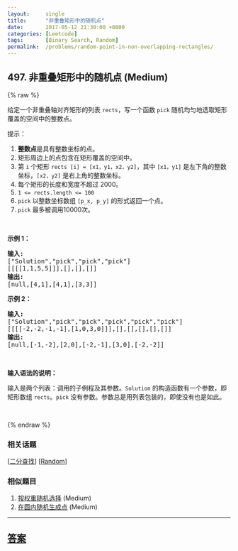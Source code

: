 ```yaml
---
layout:     single
title:      "非重叠矩形中的随机点"
date:       2017-05-12 21:30:00 +0800
categories: [Leetcode]
tags:       [Binary Search, Random]
permalink:  /problems/random-point-in-non-overlapping-rectangles/
---
```


## 497. 非重叠矩形中的随机点 (Medium)

{% raw %}

<p>给定一个非重叠轴对齐矩形的列表 <code>rects</code>，写一个函数 <code>pick</code> 随机均匀地选取矩形覆盖的空间中的整数点。</p>

<p>提示：</p>

<ol>
	<li><strong>整数点</strong>是具有整数坐标的点。</li>
	<li>矩形周边上的点包含在矩形覆盖的空间中。</li>
	<li>第 <code>i</code> 个矩形 <code>rects [i] = [x1，y1，x2，y2]</code>，其中&nbsp;<code>[x1，y1]</code> 是左下角的整数坐标，<code>[x2，y2]</code> 是右上角的整数坐标。</li>
	<li>每个矩形的长度和宽度不超过 2000。</li>
	<li><code>1 &lt;= rects.length&nbsp;&lt;= 100</code></li>
	<li><code>pick</code> 以整数坐标数组&nbsp;<code>[p_x, p_y]</code>&nbsp;的形式返回一个点。</li>
	<li><code>pick</code> 最多被调用10000次。</li>
</ol>

<p>&nbsp;</p>

<p><strong>示例 1：</strong></p>

<pre>
<strong>输入: 
</strong>[&quot;Solution&quot;,&quot;pick&quot;,&quot;pick&quot;,&quot;pick&quot;]
[[[[1,1,5,5]]],[],[],[]]
<strong>输出: 
</strong>[null,[4,1],[4,1],[3,3]]
</pre>

<p><strong>示例 2：</strong></p>

<pre>
<strong>输入: 
</strong>[&quot;Solution&quot;,&quot;pick&quot;,&quot;pick&quot;,&quot;pick&quot;,&quot;pick&quot;,&quot;pick&quot;]
[[[[-2,-2,-1,-1],[1,0,3,0]]],[],[],[],[],[]]
<strong>输出: 
</strong>[null,[-1,-2],[2,0],[-2,-1],[3,0],[-2,-2]]</pre>

<p>&nbsp;</p>

<p><strong>输入语法的说明：</strong></p>

<p>输入是两个列表：调用的子例程及其参数。<code>Solution</code> 的构造函数有一个参数，即矩形数组 <code>rects</code>。<code>pick</code> 没有参数。参数总是用列表包装的，即使没有也是如此。</p>

<p>&nbsp;</p>

{% endraw %}

### 相关话题
  [[二分查找](https://github.com/openset/leetcode/tree/master/tag/binary-search/README.md)]
  [[Random](https://github.com/openset/leetcode/tree/master/tag/random/README.md)]

### 相似题目
  1. [按权重随机选择](/problems/random-pick-with-weight) (Medium)
  1. [在圆内随机生成点](/problems/generate-random-point-in-a-circle) (Medium)

---

## [答案](https://github.com/openset/leetcode/tree/master/problems/random-point-in-non-overlapping-rectangles)
